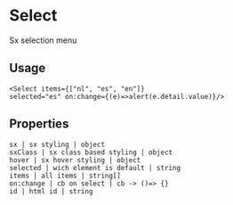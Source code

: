# Select

Sx selection menu

## Usage
```markup
<Select items={["nl", "es", "en"]} 
selected="es" on:change={(e)=>alert(e.detail.value)}/>

```

## Properties
```properties
sx | sx styling | object
sxClass | sx class based styling | object
hover | sx hover styling | object
selected | wich element is default | string
items | all items | string[]
on:change | cb on select | cb -> ()=> {}
id | html id | string
```
